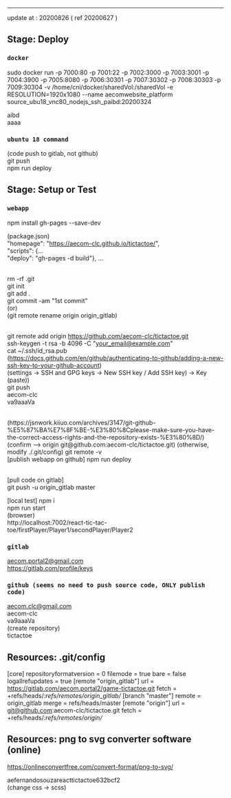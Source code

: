 -------------------------------------------------------------------
update at : 20200826 ( ref 20200627 )

## Stage: Deploy

### `docker`
sudo docker run -p 7000:80 -p 7001:22 -p 7002:3000 -p 7003:3001 -p 7004:3900 -p 7005:8080 -p 7006:30301 -p 7007:30302 -p 7008:30303 -p 7009:30304 -v /home/cni/docker/sharedVol:/sharedVol -e RESOLUTION=1920x1080 --name aecomwebsite_platform source_ubu18_vnc80_nodejs_ssh_paibd:20200324 <br />

aibd<br />
aaaa<br />

### `ubuntu 18 command`
(code push to gitlab, not github)<br/>
git push <br/>
npm run deploy <br />

## Stage: Setup or Test
### `webapp`
npm install gh-pages --save-dev <br/>

(package.json) <br/>
"homepage": "https://aecom-clc.github.io/tictactoe/", <br/>
"scripts": {...<br/>
"deploy": "gh-pages -d build"}, ... <br/><br/>

rm -rf .git <br/>
git init <br/>
git add . <br/>
git commit -am "1st commit" <br/>
(or) <br/>
(git remote rename origin origin_gitlab) <br/><br/>

git remote add origin https://github.com/aecom-clc/tictactoe.git <br/>
ssh-keygen -t rsa -b 4096 -C "your_email@example.com" <br/>
cat ~/.ssh/id_rsa.pub <br/>
(https://docs.github.com/en/github/authenticating-to-github/adding-a-new-ssh-key-to-your-github-account) <br/>
(settings -> SSH and GPG keys -> New SSH key / Add SSH key) -> Key (paste)) <br/>
git push <br/>
aecom-clc <br/>
va9aaaVa <br/>

<br/>
(https://jsnwork.kiiuo.com/archives/3147/git-github-%E5%87%BA%E7%8F%BE-%E3%80%8Cplease-make-sure-you-have-the-correct-access-rights-and-the-repository-exists-%E3%80%8D/) <br/>
(confirm --> origin git@github.com:aecom-clc/tictactoe.git)
(otherwise, modify ./.git/config)
git remote -v <br/>
[publish webapp on github]
npm run deploy <br/><br/>

[pull code on gitlab] <br/>
git push -u origin_gitlab master <br/>

[local test]
npm i <br/>
npm run start <br/>
(browser)<br/>
http://localhost:7002/react-tic-tac-toe/firstPlayer/Player1/secondPlayer/Player2


### `gitlab`
aecom.portal2@gmail.com <br/>
https://gitlab.com/profile/keys <br/>

### `github (seems no need to push source code, ONLY publish code)`
aecom.clc@gmail.com <br/>
aecom-clc <br/>
va9aaaVa <br/>
(create repository)<br/>
tictactoe <br/>

## Resources: .git/config

[core]
	repositoryformatversion = 0
	filemode = true
	bare = false
	logallrefupdates = true
[remote "origin_gitlab"]
	url = https://gitlab.com/aecom.portal2/game-tictactoe.git
	fetch = +refs/heads/*:refs/remotes/origin_gitlab/*
[branch "master"]
	remote = origin_gitlab
	merge = refs/heads/master
[remote "origin"]
	url = git@github.com:aecom-clc/tictactoe.git
	fetch = +refs/heads/*:refs/remotes/origin/*

## Resources: png to svg converter software (online)

https://onlineconvertfree.com/convert-format/png-to-svg/

aefernandosouzareacttictactoe632bcf2 <br/>
(change css -> scss)<br/>